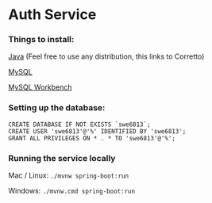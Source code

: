 # Auth Service

### Things to install:
[Java](https://aws.amazon.com/corretto/) 
(Feel free to use any distribution, this links to Corretto)

[MySQL](https://dev.mysql.com/downloads/mysql/)

[MySQL Workbench](https://www.mysql.com/products/workbench/)

### Setting up the database:
````
CREATE DATABASE IF NOT EXISTS `swe6813`;
CREATE USER 'swe6813'@'%' IDENTIFIED BY 'swe6813';
GRANT ALL PRIVILEGES ON * . * TO 'swe6813'@'%';
````

### Running the service locally

Mac / Linux:
`./mvnw spring-boot:run`

Windows:
`./mvnw.cmd spring-boot:run`